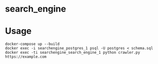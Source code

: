 # search_engine

# Usage
```
docker-compose up --build
docker exec -i searchengine_postgres_1 psql -U postgres < schema.sql
docker exec -ti searchengine_search_engine_1 python crawler.py https://example.com
```